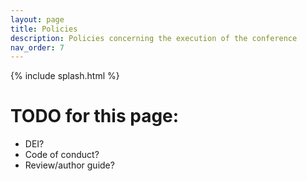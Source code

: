 ```yaml
---
layout: page
title: Policies
description: Policies concerning the execution of the conference
nav_order: 7
---
```


{% include splash.html %}

# TODO for this page:

- DEI?
- Code of conduct?
- Review/author guide?
